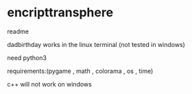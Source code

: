# encripttransphere



readme

dadbirthday works in the linux terminal (not tested in windows)

need python3

requirements:(pygame , math , colorama , os , time)

c++ will not work on windows
